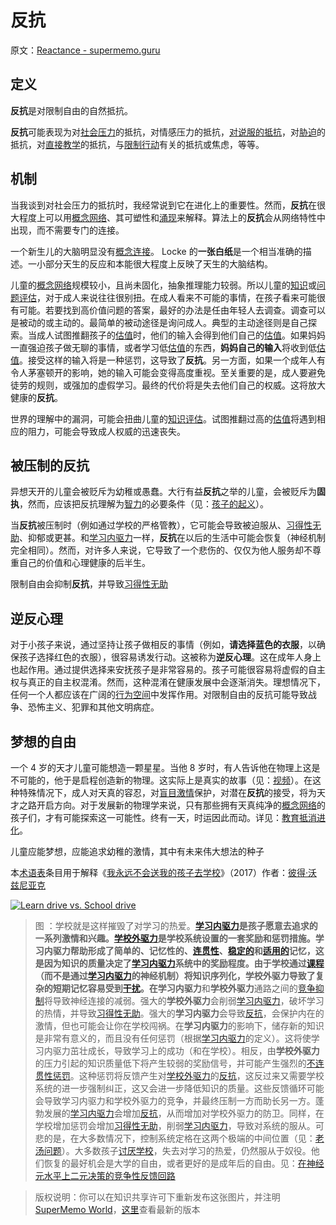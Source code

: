 # 反抗

原文：[Reactance - supermemo.guru](https://supermemo.guru/wiki/Reactance)

## 定义

**反抗**是对限制自由的自然抵抗。

**反抗**可能表现为对[社会压力](https://supermemo.guru/wiki/Optimal_socialization)的抵抗，对情感压力的抵抗，[对说服的抵抗](https://supermemo.guru/wiki/Brain_algorithms_protect_models_of_reality)，对[胁迫](https://supermemo.guru/wiki/Coercion)的抵抗，对[直接教学](https://supermemo.guru/wiki/Direct_instruction)的抵抗，与[限制行动](https://supermemo.guru/wiki/Would_you_have_a_heart_to_cage_a_puppy%3F)有关的抵抗或焦虑，等等。

## 机制

当我谈到对社会压力的抵抗时，我经常说到它在进化上的重要性。然而，**反抗**在很大程度上可以用[概念网络](https://supermemo.guru/wiki/Concept_network)、其可塑性和[涌现](https://supermemo.guru/wiki/Emergence)来解释。算法上的**反抗**会从网络特性中出现，而不需要专门的连接。

一个新生儿的大脑明显没有[概念连接](https://supermemo.guru/wiki/Concept_network)。 Locke 的**一张白纸**是一个相当准确的描述。一小部分天生的反应和本能很大程度上反映了天生的大脑结构。

儿童的[概念网络](https://supermemo.guru/wiki/Concept_network)规模较小，且尚未固化，抽象推理能力较弱。所以儿童的[知识](https://supermemo.guru/wiki/Knowledge_valuation_network)或[问题评估](https://supermemo.guru/wiki/Problem_valuation_network)，对于成人来说往往很别扭。在成人看来不可能的事情，在孩子看来可能很有可能。若要找到高价值问题的答案，最好的办法是任由年轻人去调查。调查可以是被动的或主动的。最简单的被动途径是询问成人。典型的主动途径则是自己探索。当成人试图推翻孩子的[估值](https://supermemo.guru/wiki/Valuation)时，他们的输入会得到他们自己的[估值](https://supermemo.guru/wiki/Valuation)。如果妈妈一直强迫孩子做无聊的事情，或者学习低[估值](https://supermemo.guru/wiki/Valuation)的东西，**妈妈自己的输入**将收到低[估值](https://supermemo.guru/wiki/Valuation)。接受这样的输入将是一种惩罚，这导致了**反抗**。另一方面，如果一个成年人有令人茅塞顿开的影响，她的输入可能会变得高度重视。至关重要的是，成人要避免徒劳的规则，或强加的虚假学习。最终的代价将是失去他们自己的权威。这将放大健康的**反抗**。

世界的理解中的漏洞，可能会扭曲儿童的[知识评估](https://supermemo.guru/wiki/Valuation_of_knowledge)。试图推翻过高的[估值](https://supermemo.guru/wiki/Valuation)将遇到相应的阻力，可能会导致成人权威的迅速丧失。

## 被压制的反抗

异想天开的儿童会被贬斥为幼稚或愚蠢。大行有益**反抗**之举的儿童，会被贬斥为**固执**，然而，应该把反抗理解为[智力](https://supermemo.guru/wiki/Intelligence)的必要条件（见：[孩子的起义](https://supermemo.guru/wiki/Child_rebellion)）。

当**反抗**被压制时（例如通过学校的严格管教），它可能会导致被迫服从、[习得性无助](https://supermemo.guru/wiki/Learned_helplessness)、抑郁或更甚。和[学习内驱力](https://supermemo.guru/wiki/Learn_drive)一样，**反抗**在以后的生活中可能会恢复（神经机制完全相同）。然而，对许多人来说，它导致了一个悲伤的、仅仅为他人服务却不尊重自己的价值和心理健康的后半生。

限制自由会抑制**反抗**，并导致[习得性无助](https://supermemo.guru/wiki/Learned_helplessness)

## 逆反心理

对于小孩子来说，通过坚持让孩子做相反的事情（例如，**请选择蓝色的衣服**，以确保孩子选择红色的衣服），很容易诱发行动。这被称为**逆反心理**。这在成年人身上也起作用。通过提供选择来安抚孩子是非常容易的。孩子可能很容易将虚假的自主权与真正的自主权混淆。然而，这种混淆在健康发展中会逐渐消失。理想情况下，任何一个人都应该在广阔的[行为空间](https://supermemo.guru/wiki/Behavioral_space)中发挥作用。对限制自由的反抗可能导致战争、恐怖主义、犯罪和其他文明病症。

## 梦想的自由

一个 4 岁的天才儿童可能想造一颗星星。当他 8 岁时，有人告诉他在物理上这是不可能的，他于是启程创造新的物理。这实际上是真实的故事（见：[视频](https://www.youtube.com/watch?v=yd4FZz7CX0Q)）。在这种特殊情况下，成人对天真的容忍，对[盲目激情](https://supermemo.guru/wiki/Childhood_passions)保护，对潜在**反抗**的接受，将为天才之路开启方向。对于发展新的物理学来说，只有那些拥有天真纯净的[概念网络](https://supermemo.guru/wiki/Concept_network)的孩子们，才有可能探索这一可能性。终有一天，时运因此而动。详见：[教育抵消进化](https://supermemo.guru/wiki/Education_counteracts_evolution)。

儿童应能梦想，应能追求幼稚的激情，其中有未来伟大想法的种子

本[术语表](https://supermemo.guru/wiki/Glossary)条目用于解释《[我永远不会送我的孩子去学校](https://supermemo.guru/wiki/Problem_of_Schooling)》（2017）作者：[彼得·沃兹尼亚克](https://supermemo.guru/wiki/Piotr_Wozniak)

[![Learn drive vs. School drive](https://supermemo.guru/images/thumb/2/27/Neural_competition_between_the_learn_drive_and_the_system_of_rewards_at_school.png/500px-Neural_competition_between_the_learn_drive_and_the_system_of_rewards_at_school.png)](https://supermemo.guru/wiki/File:Neural_competition_between_the_learn_drive_and_the_system_of_rewards_at_school.png)

> 图 ：学校就是这样摧毁了对学习的热爱。**[学习内驱力](https://supermemo.guru/wiki/Learn_drive)**是孩子愿意去追求的一系列激情和兴趣。**[学校外驱力](https://supermemo.guru/wiki/School_drive)**是学校系统设置的一套奖励和惩罚措施。**学习内驱力**帮助形成了简单的、记忆性的、[连贯性](https://supermemo.guru/wiki/Coherent)、[稳定的](https://supermemo.guru/wiki/Stable)和[适用的](https://supermemo.guru/wiki/Applicable)记忆，这是因为知识的质量决定了[学习内驱力](https://supermemo.guru/wiki/Learn_drive)系统中的奖励程度。由于学校通过[课程](https://supermemo.guru/wiki/Curriculum)（而不是通过[学习内驱力](https://supermemo.guru/wiki/Learn_drive)的神经机制）将知识序列化，**学校外驱力**导致了复杂的短期记忆容易受到[干扰](https://supermemo.guru/wiki/Interference)。在**学习内驱力**和**学校外驱力**通路之间的[竞争抑制](https://supermemo.guru/wiki/War_of_the_networks)将导致神经连接的减弱。强大的**学校外驱力**会削弱[学习内驱力](https://supermemo.guru/wiki/Learn_drive)，破坏学习的热情，并导致[习得性无助](https://supermemo.guru/wiki/Learned_helplessness)。强大的**学习内驱力**会导致[反抗](https://supermemo.guru/wiki/Resistance)，会保护内在的激情，但也可能会让你在学校闯祸。在**学习内驱力**的影响下，储存新的知识是非常有意义的，而且没有任何惩罚（根据[学习内驱力](https://supermemo.guru/wiki/Learn_drive)的定义）。这将使学习内驱力茁壮成长，导致学习上的成功（和在学校）。相反，由**学校外驱力**的压力引起的知识质量低下将产生较弱的奖励信号，并可能产生强烈的[不连贯性惩罚](https://supermemo.guru/wiki/Incoherence_penalty)。这种惩罚将反馈产生对[学校外驱力](https://supermemo.guru/wiki/School_drive)的[反抗](https://supermemo.guru/wiki/Resistance)，这反过来又需要学校系统的进一步强制纠正，这又会进一步降低知识的质量。这些反馈循环可能会导致学习内驱力和学校外驱力的竞争，并最终压制一方而助长另一方。蓬勃发展的[学习内驱力](https://supermemo.guru/wiki/Learn_drive)会增加[反抗](https://supermemo.guru/wiki/Resistance)，从而增加对学校外驱力的防卫。同样，在学校增加惩罚会增加[习得性无助](https://supermemo.guru/wiki/Learned_helplessness)，削弱[学习内驱力](https://supermemo.guru/wiki/Learn_drive)，导致对系统的服从。可悲的是，在大多数情况下，控制系统定格在这两个极端的中间位置（见：[老汤问题](https://supermemo.guru/wiki/Old_soup_problem)）。大多数孩子[讨厌学校](https://supermemo.guru/wiki/Why_kids_hate_school%3F)，失去对学习的热爱，仍然服从于奴役。他们恢复的最好机会是大学的自由，或者更好的是成年后的自由。见：[在神经元水平上二元决策的竞争性反馈回路](https://supermemo.guru/wiki/Competitive_feedback_loops_in_binary_decision_making_at_neuronal_level)

> 版权说明：你可以在知识共享许可下重新发布这张图片，并注明 [SuperMemo World](https://supermemo.guru/wiki/SuperMemo_World)，[这里](https://supermemo.guru/wiki/File:Neural_competition_between_the_learn_drive_and_the_system_of_rewards_at_school.png)查看最新的版本